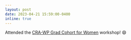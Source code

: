 ```yaml
---
layout: post
date: 2023-04-21 15:59:00-0400
inline: true
---
```


Attended the [CRA-WP Grad Cohort for Women](https://cra.org/cra-wp/grad-cohort-for-women/) workshop! :smile:
